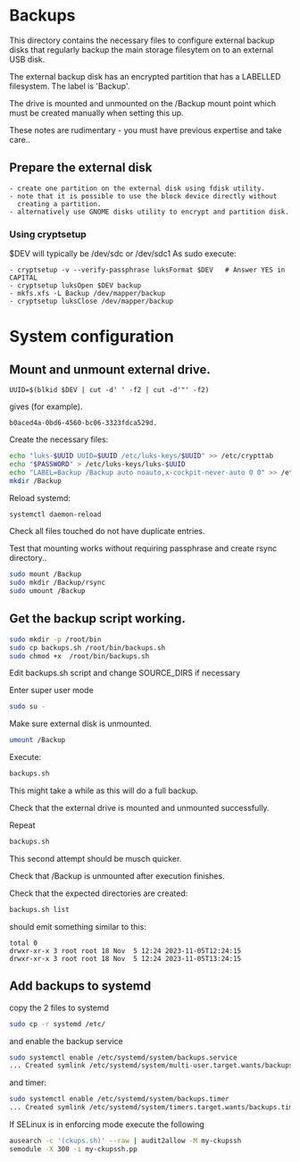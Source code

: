 # Backups

This directory contains the necessary files to configure external
backup disks that regularly backup the main storage filesytem on
to an external USB disk.

The external backup disk has an encrypted partition that has a LABELLED filesystem.
The label is 'Backup'.

The drive is mounted and unmounted on the /Backup mount point which must be created
manually when setting this up.

These notes are rudimentary - you must have previous expertise and take care..

## Prepare the external disk

    - create one partition on the external disk using fdisk utility. 
    - note that it is possible to use the block device directly without
      creating a partition.
    - alternatively use GNOME disks utility to encrypt and partition disk.

### Using cryptsetup

$DEV will typically be /dev/sdc or /dev/sdc1 
As sudo execute:

    - cryptsetup -v --verify-passphrase luksFormat $DEV   # Answer YES in CAPITAL
    - cryptsetup luksOpen $DEV backup
    - mkfs.xfs -L Backup /dev/mapper/backup
    - cryptsetup luksClose /dev/mapper/backup

# System configuration

## Mount and unmount external drive.

```
UUID=$(blkid $DEV | cut -d' ' -f2 | cut -d'"' -f2)
```
gives (for example).

```
b0aced4a-0bd6-4560-bc06-3323fdca529d.
```
Create the necessary files:

```bash
echo "luks-$UUID UUID=$UUID /etc/luks-keys/$UUID" >> /etc/crypttab
echo "$PASSWORD" > /etc/luks-keys/luks-$UUID
echo "LABEL=Backup /Backup auto noauto,x-cockpit-never-auto 0 0" >> /etc/fstab
mkdir /Backup
```

Reload systemd:

```bash
systemctl daemon-reload
```

Check all files touched do not have duplicate entries.

Test that mounting works without requiring passphrase and create rsync directory..

```bash
sudo mount /Backup
sudo mkdir /Backup/rsync
sudo umount /Backup
```

## Get the backup script working.

```bash
sudo mkdir -p /root/bin
sudo cp backups.sh /root/bin/backups.sh
sudo chmod +x  /root/bin/backups.sh
```

Edit backups.sh script and change SOURCE_DIRS if necessary

Enter super user mode

```bash
sudo su -
```

Make sure external disk is unmounted.

```bash
umount /Backup
```

Execute:

```bash
backups.sh
```

This might take a while as this will do a full backup.

Check that the external drive is mounted and unmounted successfully.

Repeat

```bash
backups.sh
```

This second attempt should be musch quicker.

Check that /Backup is unmounted after execution finishes.

Check that the expected directories are created:

```bash
backups.sh list
```

should emit something similar to this:

```
total 0
drwxr-xr-x 3 root root 18 Nov  5 12:24 2023-11-05T12:24:15
drwxr-xr-x 3 root root 18 Nov  5 12:24 2023-11-05T13:24:15
```

## Add backups to systemd

copy the 2 files to systemd

```bash
sudo cp -r systemd /etc/
```

and enable the backup service

```bash
sudo systemctl enable /etc/systemd/system/backups.service
... Created symlink /etc/systemd/system/multi-user.target.wants/backups.service → /etc/systemd/system/backups.service.
```

and timer:

```bash
sudo systemctl enable /etc/systemd/system/backups.timer
... Created symlink /etc/systemd/system/timers.target.wants/backups.timer → /etc/systemd/system/backups.timer.
```

If SELinux is in enforcing mode execute the following

```bash
ausearch -c '(ckups.sh)' --raw | audit2allow -M my-ckupssh
semodule -X 300 -i my-ckupssh.pp
``` 

